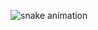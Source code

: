 ![snake animation](https://github.com/<seuRaquelCollado>/<seuRaquelCollado>/blob/output/github-contribution-grid-snake2.svg)
